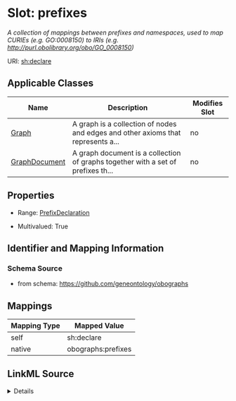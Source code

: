 

# Slot: prefixes


_A collection of mappings between prefixes and namespaces, used to map CURIEs (e.g. GO:0008150) to IRIs (e.g. http://purl.obolibrary.org/obo/GO_0008150)_





URI: [sh:declare](https://w3id.org/shacl/declare)



<!-- no inheritance hierarchy -->





## Applicable Classes

| Name | Description | Modifies Slot |
| --- | --- | --- |
| [Graph](Graph.md) | A graph is a collection of nodes and edges and other axioms that represents a... |  no  |
| [GraphDocument](GraphDocument.md) | A graph document is a collection of graphs together with a set of prefixes th... |  no  |







## Properties

* Range: [PrefixDeclaration](PrefixDeclaration.md)

* Multivalued: True





## Identifier and Mapping Information







### Schema Source


* from schema: https://github.com/geneontology/obographs




## Mappings

| Mapping Type | Mapped Value |
| ---  | ---  |
| self | sh:declare |
| native | obographs:prefixes |




## LinkML Source

<details>
```yaml
name: prefixes
description: A collection of mappings between prefixes and namespaces, used to map
  CURIEs (e.g. GO:0008150) to IRIs (e.g. http://purl.obolibrary.org/obo/GO_0008150)
from_schema: https://github.com/geneontology/obographs
rank: 1000
slot_uri: sh:declare
alias: prefixes
domain_of:
- GraphDocument
- Graph
range: PrefixDeclaration
multivalued: true
inlined: true

```
</details>